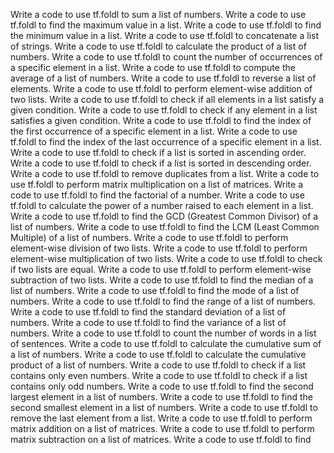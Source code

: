 Write a code to use tf.foldl to sum a list of numbers.
Write a code to use tf.foldl to find the maximum value in a list.
Write a code to use tf.foldl to find the minimum value in a list.
Write a code to use tf.foldl to concatenate a list of strings.
Write a code to use tf.foldl to calculate the product of a list of numbers.
Write a code to use tf.foldl to count the number of occurrences of a specific element in a list.
Write a code to use tf.foldl to compute the average of a list of numbers.
Write a code to use tf.foldl to reverse a list of elements.
Write a code to use tf.foldl to perform element-wise addition of two lists.
Write a code to use tf.foldl to check if all elements in a list satisfy a given condition.
Write a code to use tf.foldl to check if any element in a list satisfies a given condition.
Write a code to use tf.foldl to find the index of the first occurrence of a specific element in a list.
Write a code to use tf.foldl to find the index of the last occurrence of a specific element in a list.
Write a code to use tf.foldl to check if a list is sorted in ascending order.
Write a code to use tf.foldl to check if a list is sorted in descending order.
Write a code to use tf.foldl to remove duplicates from a list.
Write a code to use tf.foldl to perform matrix multiplication on a list of matrices.
Write a code to use tf.foldl to find the factorial of a number.
Write a code to use tf.foldl to calculate the power of a number raised to each element in a list.
Write a code to use tf.foldl to find the GCD (Greatest Common Divisor) of a list of numbers.
Write a code to use tf.foldl to find the LCM (Least Common Multiple) of a list of numbers.
Write a code to use tf.foldl to perform element-wise division of two lists.
Write a code to use tf.foldl to perform element-wise multiplication of two lists.
Write a code to use tf.foldl to check if two lists are equal.
Write a code to use tf.foldl to perform element-wise subtraction of two lists.
Write a code to use tf.foldl to find the median of a list of numbers.
Write a code to use tf.foldl to find the mode of a list of numbers.
Write a code to use tf.foldl to find the range of a list of numbers.
Write a code to use tf.foldl to find the standard deviation of a list of numbers.
Write a code to use tf.foldl to find the variance of a list of numbers.
Write a code to use tf.foldl to count the number of words in a list of sentences.
Write a code to use tf.foldl to calculate the cumulative sum of a list of numbers.
Write a code to use tf.foldl to calculate the cumulative product of a list of numbers.
Write a code to use tf.foldl to check if a list contains only even numbers.
Write a code to use tf.foldl to check if a list contains only odd numbers.
Write a code to use tf.foldl to find the second largest element in a list of numbers.
Write a code to use tf.foldl to find the second smallest element in a list of numbers.
Write a code to use tf.foldl to remove the last element from a list.
Write a code to use tf.foldl to perform matrix addition on a list of matrices.
Write a code to use tf.foldl to perform matrix subtraction on a list of matrices.
Write a code to use tf.foldl to find the number of prime numbers in a list.
Write a code to use tf.foldl to find the sum of squares of a list of numbers.
Write a code to use tf.foldl to find the sum of cubes of a list of numbers.
Write a code to use tf.foldl to check if a list is palindrome.
Write a code to use tf.foldl to find the number of vowels in a list of strings.
Write a code to use tf.foldl to remove the first occurrence of a specific element from a list.
Write a code to use tf.foldl to perform element-wise exponentiation of two lists.
Write a code to use tf.foldl to perform element-wise modulus operation on two lists.
Write a code to use tf.foldl to find the sum of all elements in a list.
Write a code to use tf.foldl to find the product of all elements in a list.